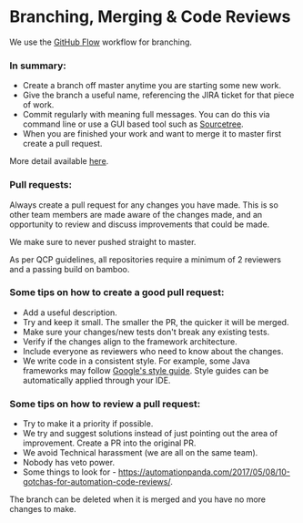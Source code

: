 # Branching, Merging & Code Reviews

We use the [GitHub Flow](https://guides.github.com/introduction/flow/)
workflow for branching.

### In summary:

-   Create a branch off master anytime you are starting some new work.
-   Give the branch a useful name, referencing the JIRA ticket for that
    piece of work.
-   Commit regularly with meaning full messages. You can do this via
    command line or use a GUI based tool such as
    [Sourcetree](https://www.sourcetreeapp.com/).
-   When you are finished your work and want to merge it to master first
    create a pull request.

More detail available
[here](https://confluence.qantas.com.au/display/QQE/Automation+Test+Approach).

### Pull requests:

Always create a pull request for any changes you have made. This is so
other team members are made aware of the changes made, and an
opportunity to review and discuss improvements that could be made.

We make sure to never pushed straight to master.

As per QCP guidelines, all repositories require a minimum of 2 reviewers
and a passing build on bamboo.

### Some tips on how to create a good pull request:

-   Add a useful description.
-   Try and keep it small. The smaller the PR, the quicker it will be
    merged.
-   Make sure your changes/new tests don't break any existing tests.
-   Verify if the changes align to the framework architecture.
-   Include everyone as reviewers who need to know about the changes.
-   We write code in a consistent style. For example, some Java
    frameworks may follow [Google's style
    guide](https://google.github.io/styleguide/javaguide.html). Style
    guides can be automatically applied through your IDE.

### Some tips on how to review a pull request:

-   Try to make it a priority if possible.
-   We try and suggest solutions instead of just pointing out the area
    of improvement. Create a PR into the original PR.
-   We avoid Technical harassment (we are all on the same team).
-   Nobody has veto power.
-   Some things to look for -
    <https://automationpanda.com/2017/05/08/10-gotchas-for-automation-code-reviews/>.

The branch can be deleted when it is merged and you have no more changes
to make.
